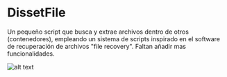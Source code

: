 # DissetFile
Un pequeño script que busca y extrae archivos dentro de otros (contenedores), empleando un sistema de scripts inspirado en el 
software de recuperación de archivos "file recovery".
Faltan añadir mas funcionalidades.


![alt text](https://raw.githubusercontent.com/srbill1996/DissetFile/master/logo.png)
